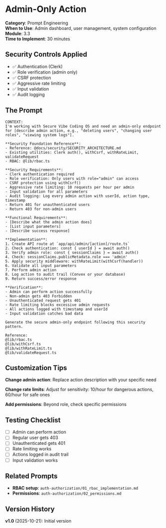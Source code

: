 # Admin-Only Action

**Category**: Prompt Engineering  
**When to Use**: Admin dashboard, user management, system configuration  
**Module**: 3.3  
**Time to Implement**: 30 minutes

## Security Controls Applied

- ✅ Authentication (Clerk)
- ✅ Role verification (admin only)
- ✅ CSRF protection
- ✅ Aggressive rate limiting
- ✅ Input validation
- ✅ Audit logging

## The Prompt

```
CONTEXT:
I'm working with Secure Vibe Coding OS and need an admin-only endpoint for [describe admin action, e.g., "deleting users", "changing user roles", "viewing system logs"].

**Security Foundation Reference**:
- Reference: @docs/security/SECURITY_ARCHITECTURE.md
- Existing utilities: Clerk auth(), withCsrf, withRateLimit, validateRequest
- RBAC: @lib/rbac.ts

**Security Requirements**:
- Clerk authentication required
- Role verification: Only users with role="admin" can access
- CSRF protection using withCsrf()
- Aggressive rate limiting: 10 requests per hour per admin
- Input validation for all parameters
- Audit logging: Log every admin action with userId, action type, timestamp
- Return 401 for unauthenticated users
- Return 403 for non-admin users

**Functional Requirements**:
- [Describe what the admin action does]
- [List input parameters]
- [Describe success response]

**Implementation**:
1. Create API route at `app/api/admin/[action]/route.ts`
2. Check authentication: const { userId } = await auth()
3. Verify admin role: const { sessionClaims } = await auth()
4. Check: sessionClaims.publicMetadata.role === 'admin'
5. Apply security middleware: withRateLimit(withCsrf(handler))
6. Validate all input parameters
7. Perform admin action
8. Log action to audit trail (Convex or your database)
9. Return success/error response

**Verification**:
- Admin can perform action successfully
- Non-admin gets 403 Forbidden
- Unauthenticated request gets 401
- Rate limiting blocks excessive admin requests
- All actions logged with timestamp and userId
- Input validation catches bad data

Generate the secure admin-only endpoint following this security pattern.

Reference:
@lib/rbac.ts
@lib/withCsrf.ts
@lib/withRateLimit.ts
@lib/validateRequest.ts
```

## Customization Tips

**Change admin action**:
Replace action description with your specific need

**Change rate limits**:
Adjust for sensitivity: 10/hour for dangerous actions, 60/hour for safe ones

**Add permissions**:
Beyond role, check specific permissions

## Testing Checklist

- [ ] Admin can perform action
- [ ] Regular user gets 403
- [ ] Unauthenticated gets 401
- [ ] Rate limiting works
- [ ] Actions logged in audit trail
- [ ] Input validation works

## Related Prompts

- **RBAC setup**: `auth-authorization/01_rbac_implementation.md`
- **Permissions**: `auth-authorization/02_permissions.md`

## Version History

**v1.0** (2025-10-21): Initial version
